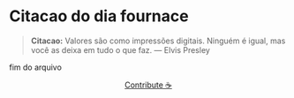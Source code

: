 # Citacao do dia fournace

> **Citacao:** Valores são como impressões digitais. Ninguém é igual, mas você as deixa em tudo o que faz. — Elvis Presley

fim do arquivo

<watermark-footer>
<p align="center">
  <a href="https://github.com/ruisuan/ruisuan/blob/main/contribute.md">Contribute ☕</a>
</p>
</watermark-footer>
